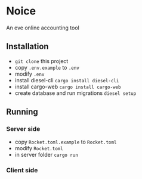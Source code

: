 # Noice
An eve online accounting tool
## Installation
- `git clone` this project
- copy `.env.example` to `.env`
- modify `.env`
- install diesel-cli `cargo install diesel-cli`
- install cargo-web `cargo install cargo-web`
- create database and run migrations `diesel setup`

## Running
### Server side
- copy `Rocket.toml.example` to `Rocket.toml`
- modify `Rocket.toml`
- in server folder `cargo run`

### Client side

